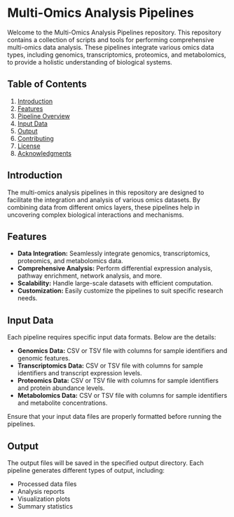# Multi-Omics Analysis Pipelines

Welcome to the Multi-Omics Analysis Pipelines repository. This repository contains a collection of scripts and tools for performing comprehensive multi-omics data analysis. These pipelines integrate various omics data types, including genomics, transcriptomics, proteomics, and metabolomics, to provide a holistic understanding of biological systems.

## Table of Contents
1. [Introduction](#introduction)
2. [Features](#features)
3. [Pipeline Overview](#pipeline-overview)
4. [Input Data](#input-data)
5. [Output](#output)
6. [Contributing](#contributing)
7. [License](#license)
8. [Acknowledgments](#acknowledgments)

## Introduction

The multi-omics analysis pipelines in this repository are designed to facilitate the integration and analysis of various omics datasets. By combining data from different omics layers, these pipelines help in uncovering complex biological interactions and mechanisms.

## Features

- **Data Integration:** Seamlessly integrate genomics, transcriptomics, proteomics, and metabolomics data.
- **Comprehensive Analysis:** Perform differential expression analysis, pathway enrichment, network analysis, and more.
- **Scalability:** Handle large-scale datasets with efficient computation.
- **Customization:** Easily customize the pipelines to suit specific research needs.

## Input Data

Each pipeline requires specific input data formats. Below are the details:

- **Genomics Data:** CSV or TSV file with columns for sample identifiers and genomic features.
- **Transcriptomics Data:** CSV or TSV file with columns for sample identifiers and transcript expression levels.
- **Proteomics Data:** CSV or TSV file with columns for sample identifiers and protein abundance levels.
- **Metabolomics Data:** CSV or TSV file with columns for sample identifiers and metabolite concentrations.

Ensure that your input data files are properly formatted before running the pipelines.

## Output

The output files will be saved in the specified output directory. Each pipeline generates different types of output, including:

- Processed data files
- Analysis reports
- Visualization plots
- Summary statistics
